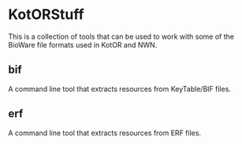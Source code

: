 # KotORStuff

This is a collection of tools that can be used to work with some of the BioWare file formats used in KotOR and NWN.

## bif
A command line tool that extracts resources from KeyTable/BIF files.

## erf
A command line tool that extracts resources from ERF files.
